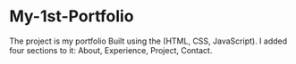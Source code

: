 # My-1st-Portfolio
The project is my portfolio Built using the (HTML, CSS, JavaScript). I added four sections to it: About, Experience, Project, Contact.
